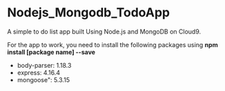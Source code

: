 # Nodejs_Mongodb_TodoApp
A simple to do list app built Using Node.js and MongoDB on Cloud9.

For the app to work, you need to install the following packages using **npm install [package name] --save**
- body-parser: 1.18.3
- express: 4.16.4
- mongoose": 5.3.15

